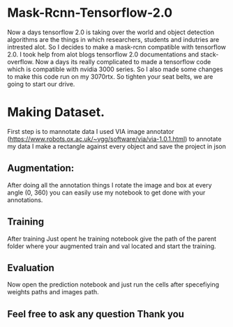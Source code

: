 # Mask-Rcnn-Tensorflow-2.0

Now a days tensorflow 2.0 is taking over the world and object detection algorithms are the things in which researchers, students and indutries are intrested alot. So
I decides to make a mask-rcnn compatible with tensorflow 2.0. I took help from alot blogs tensorflow 2.0 documentations and stack-overflow. Now a days its really 
complicated to made a tensorflow code which is compatible with nvidia 3000 series. So I also made some changes to make this code run on my 3070rtx. So tighten your 
seat belts, we are going to start our drive.



# Making Dataset.
First step is to mannotate data I used VIA image annotator (https://www.robots.ox.ac.uk/~vgg/software/via/via-1.0.1.html) to annotate my data I make a rectangle against every object and save the project in json


## Augmentation:

After doing all the annotation things I rotate the image and box at every angle (0, 360) you can easily use my notebook to get done with your annotations.

## Training

After training Just opent he training notebook give the path of the parent folder where your augmented train and val located and start the training.

## Evaluation

Now open the prediction notebook and just run the cells after specefiying weights paths and images path.


## Feel free to ask any question Thank you
